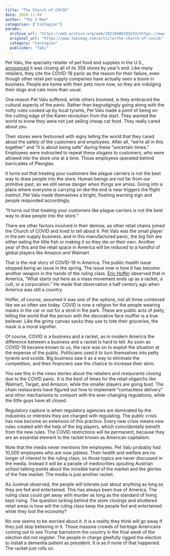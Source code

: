 ```yaml
---
title: "The Church of COVID"
date: 2020-11-09
author: "The Z Man"
categories: ["Contagion"]
params:
  archive_url: "https://web.archive.org/web/20210408184243/https://www.takimag.com/article/the-church-of-covid/"
  original_url: "https://www.takimag.com/article/the-church-of-covid/"
  category: "Contagion"
  publisher: "Taki"
---
```


Pet Valu, the specialty retailer of pet food and supplies in the U.S., [announced](https://web.archive.org/web/20210614234427/https://www.inquirer.com/business/pet-valu-stores-closing-going-out-of-business-gift-cards-coronavirus-20201105.html) it was closing all of its 358 stores by year’s end. Like many retailers, they cite the COVID-19 panic as the reason for their failure, even though other retail pet-supply companies have actually seen a boom in business. People are home with their pets more now, so they are indulging their dogs and cats more than usual.

One reason Pet Valu suffered, while others boomed, is they embraced the cultural aspects of the panic. Rather than begrudgingly going along with the nutty rules cooked up by local tyrants, Pet Valu made a point of being on the cutting edge of the Karen revolution from the start. They wanted the world to know they were not just selling cheap cat food. They really cared about you.

Their stores were festooned with signs telling the world that they cared about the safety of the customers and employees. After all, “we’re all in this together” and “it is about being safe” during these “uncertain times.” Employees were instructed to repeat these slogans to customers, who were allowed into the store one at a time. Those employees operated behind barricades of Plexiglas.

It turns out that treating your customers like plague carriers is not the best way to draw people into the store. Human beings are not far from our primitive past, so we still sense danger when things are amiss. Going into a place where everyone is carrying on like the end is near triggers the flight instinct. Pet Valu made themselves a bright, flashing warning sign and people responded accordingly.

“It turns out that treating your customers like plague carriers is not the best way to draw people into the store.”

There are other factors involved in their demise, as other retail chains joined the Church of COVID and lived to tell about it. Pet Valu was the small player in the pet-supply business, and in this manufactured panic, the big fish are either eating the little fish or making it so they die on their own. Another year of this and the retail space in America will be reduced to a handful of global players like Amazon and Walmart.

That is the real story of COVID-19 in America. The public-health issue stopped being an issue in the spring. The issue now is how it has become another weapon in the hands of the ruling class. [Eric Hoffer](https://web.archive.org/web/20210614234427/https://www.amazon.com/Temper-Our-Time-Eric-Hoffer/dp/1933435224) observed that in America, “What starts out here as a mass movement ends up as a racket, a cult, or a corporation.” He made that observation a half century ago when America was still a country.

Hoffer, of course, assumed it was one of the options, not all three combined like we so often see today. COVID is now a religion for the people wearing masks in the car or out for a stroll in the park. These are public acts of piety, telling the world that the person with the decorative face muffler is a true believer. Like the grimy canvas sacks they use to tote their groceries, the mask is a moral signifier.

Of course, COVID is a business and a racket, as in modern America the difference between a business and a racket is hard to tell. As soon as COVID-19 became known to us, the race was on to exploit the situation at the expense of the public. Politicians used it to turn themselves into petty tyrants and scolds. Big business saw it as a way to eliminate the competition, and their financiers saw the chance to increase their skim.

You see this in the news stories about the retailers and restaurants closing due to the COVID panic. It is the best of times for the retail oligarchs like Walmart, Target, and Amazon, while the smaller players are going bust. The chain restaurants have figured out how to implement “contactless delivery” and other mechanisms to comport with the ever-changing regulations, while the little guys have all closed.

Regulatory capture is when regulatory agencies are dominated by the industries or interests they are charged with regulating. The public crisis has now become an extension of this practice. Every new crisis means new rules created with the help of the big players, which coincidentally benefit from the new rules. The COVID restrictions will be permanent, because they are an essential element to the racket known as American capitalism.

Note that the media never mentions the employees. Pet Valu probably had 10,000 employees who are now jobless. Their health and welfare are no longer of interest to the ruling class, so those topics are never discussed in the media. Instead it will be a parade of mediocrities spouting Austrian school talking points about the invisible hand of the market and the glories of the free market. The media is just another racket.

As Juvenal observed, the people will tolerate just about anything as long as they are fed and entertained. This has always been true of America. The ruling class could get away with murder as long as the standard of living kept rising. The question lurking behind the store closings and shuttered retail areas is how will the ruling class keep the people fed and entertained while they loot the economy?

No one seems to be worried about it. It is a reality they think will go away if they just stop believing in it. Those massive crowds of heritage Americans coming out to see Trump barnstorm the country in the final week of the election did not register. The people in charge gleefully rigged the election to install a dementia patient as president. It is as if none of that happened. The racket just rolls on.

